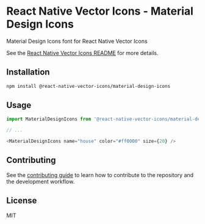 # React Native Vector Icons - Material Design Icons

Material Design Icons font for React Native Vector Icons

See the [React Native Vector Icons README](../../README.md) for more details.

## Installation

```sh
npm install @react-native-vector-icons/material-design-icons
```

## Usage

```js
import MaterialDesignIcons from '@react-native-vector-icons/material-design-icons';

// ...

<MaterialDesignIcons name="house" color="#ff0000" size={20} />
```

## Contributing

See the [contributing guide](../../CONTRIBUTING.md) to learn how to contribute to the repository and the development workflow.

## License

MIT
